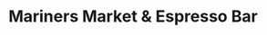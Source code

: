 ---
title: "Mariners Market & Espresso Bar"
url: /duncan/mariners-market-und-espresso-bar/
shop: Lebensmittel
---